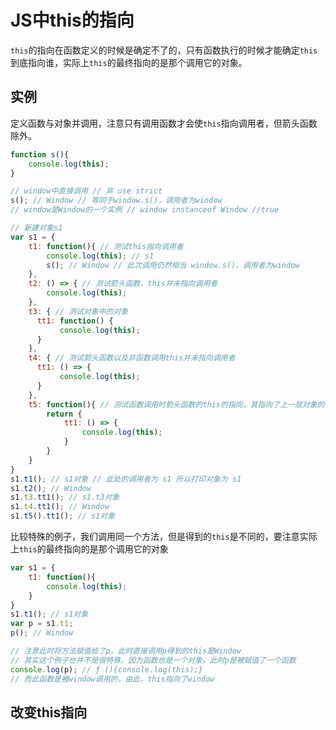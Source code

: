 # JS中this的指向

`this`的指向在函数定义的时候是确定不了的，只有函数执行的时候才能确定`this`到底指向谁，实际上`this`的最终指向的是那个调用它的对象。

## 实例
定义函数与对象并调用，注意只有调用函数才会使`this`指向调用者，但箭头函数除外。
```javascript
function s(){
    console.log(this);
}

// window中直接调用 // 非 use strict
s(); // Window // 等同于window.s()，调用者为window
// window是Window的一个实例 // window instanceof Window //true

// 新建对象s1
var s1 = {
    t1: function(){ // 测试this指向调用者
        console.log(this); // s1
        s(); // Window // 此次调用仍然相当 window.s()，调用者为window
    },
    t2: () => { // 测试箭头函数，this并未指向调用者
        console.log(this);
    },
    t3: { // 测试对象中的对象
      tt1: function() {
           console.log(this);
      }  
    },
    t4: { // 测试箭头函数以及非函数调用this并未指向调用者
      tt1: () => {
           console.log(this);
      }  
    },
    t5: function(){ // 测试函数调用时箭头函数的this的指向，其指向了上一层对象的调用者
        return {
            tt1: () => {
                console.log(this);
            }
        }
    }
}
s1.t1(); // s1对象 // 此处的调用者为 s1 所以打印对象为 s1
s1.t2(); // Window
s1.t3.tt1(); // s1.t3对象
s1.t4.tt1(); // Window
s1.t5().tt1(); // s1对象
```
比较特殊的例子，我们调用同一个方法，但是得到的`this`是不同的，要注意实际上`this`的最终指向的是那个调用它的对象

```javascript
var s1 = {
    t1: function(){
        console.log(this);
    }
}
s1.t1(); // s1对象
var p = s1.t1;
p(); // Window

// 注意此时将方法赋值给了p，此时直接调用p得到的this是Window
// 其实这个例子也并不是很特殊，因为函数也是一个对象，此时p是被赋值了一个函数
console.log(p); // ƒ (){console.log(this);}
// 而此函数是被window调用的，由此，this指向了window
```

## 改变this指向